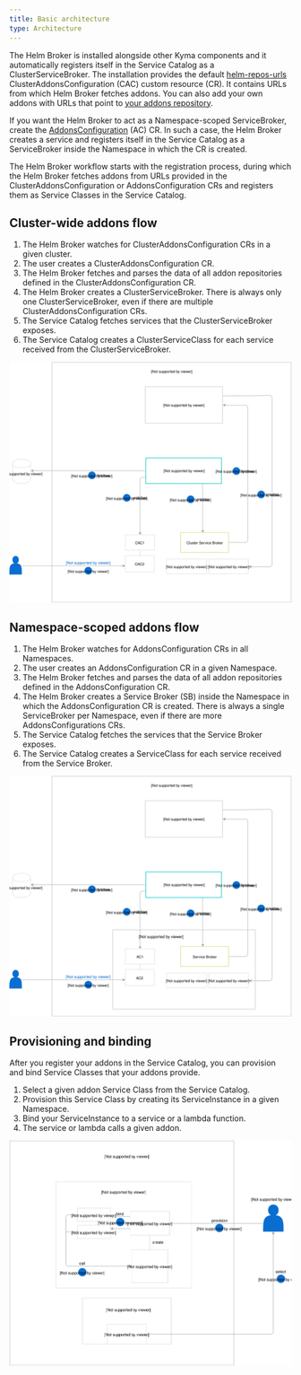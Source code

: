 ```yaml
---
title: Basic architecture
type: Architecture
---
```


The Helm Broker is installed alongside other Kyma components and it automatically registers itself in the Service Catalog as a ClusterServiceBroker. The installation provides the default [helm-repos-urls](https://github.com/kyma-project/kyma/blob/master/resources/helm-broker/templates/default-addons-cfg.yaml) ClusterAddonsConfiguration (CAC) custom resource (CR). It contains URLs from which Helm Broker fetches addons. You can also add your own addons with URLs that point to [your addons repository](#details-create-addons-repository).

If you want the Helm Broker to act as a Namespace-scoped ServiceBroker, create the [AddonsConfiguration](#custom-resource-addonsconfiguration) (AC) CR. In such a case, the Helm Broker creates a service and registers itself in the Service Catalog as a ServiceBroker inside the Namespace in which the CR is created.

The Helm Broker workflow starts with the registration process, during which the Helm Broker fetches addons from URLs provided in the ClusterAddonsConfiguration or AddonsConfiguration CRs and registers them as Service Classes in the Service Catalog.

## Cluster-wide addons flow

1. The Helm Broker watches for ClusterAddonsConfiguration CRs in a given cluster.
2. The user creates a ClusterAddonsConfiguration CR.
3. The Helm Broker fetches and parses the data of all addon repositories defined in the ClusterAddonsConfiguration CR.
4. The Helm Broker creates a ClusterServiceBroker. There is always only one ClusterServiceBroker, even if there are multiple ClusterAddonsConfiguration CRs.
5. The Service Catalog fetches services that the ClusterServiceBroker exposes.
6. The Service Catalog creates a ClusterServiceClass for each service received from the ClusterServiceBroker.

![Helm Broker cluster](./assets/hb-cluster.svg)

## Namespace-scoped addons flow

1. The Helm Broker watches for AddonsConfiguration CRs in all Namespaces.
2. The user creates an AddonsConfiguration CR in a given Namespace.
3. The Helm Broker fetches and parses the data of all addon repositories defined in the AddonsConfiguration CR.
4. The Helm Broker creates a Service Broker (SB) inside the Namespace in which the AddonsConfiguration CR is created. There is always a single ServiceBroker per Namespace, even if there are more AddonsConfigurations CRs.
5. The Service Catalog fetches the services that the Service Broker exposes.
6. The Service Catalog creates a ServiceClass for each service received from the Service Broker.

![Helm Broker cluster](./assets/hb-namespaced.svg)

## Provisioning and binding

After you register your addons in the Service Catalog, you can provision and bind Service Classes that your addons provide.

1. Select a given addon Service Class from the Service Catalog.
2. Provision this Service Class by creating its ServiceInstance in a given Namespace.
3. Bind your ServiceInstance to a service or a lambda function.
4. The service or lambda calls a given addon.

![Helm Broker architecture](./assets/hb-architecture.svg)
